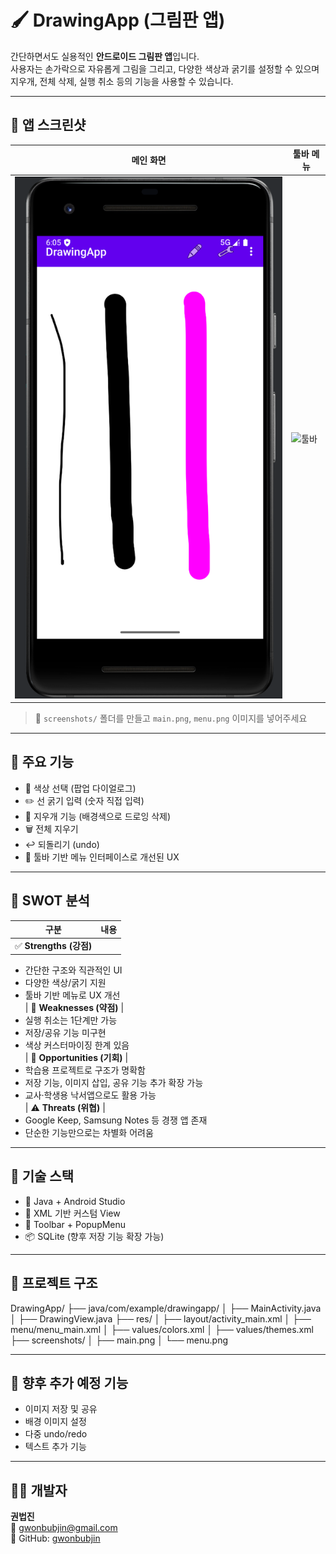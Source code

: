 # 🖌️ DrawingApp (그림판 앱)

간단하면서도 실용적인 **안드로이드 그림판 앱**입니다.  
사용자는 손가락으로 자유롭게 그림을 그리고, 다양한 색상과 굵기를 설정할 수 있으며 지우개, 전체 삭제, 실행 취소 등의 기능을 사용할 수 있습니다.

---

## 📸 앱 스크린샷
| 메인 화면 | 툴바 메뉴 |
|-----------|------------|
| ![메인](./screenshots/main.png) | ![툴바](./screenshots/menu.png) |

> 📁 `screenshots/` 폴더를 만들고 `main.png`, `menu.png` 이미지를 넣어주세요

---

## 🎯 주요 기능

- 🎨 색상 선택 (팝업 다이얼로그)
- ✏️ 선 굵기 입력 (숫자 직접 입력)
- 🧼 지우개 기능 (배경색으로 드로잉 삭제)
- 🗑 전체 지우기
- ↩ 되돌리기 (undo)
- 🧭 툴바 기반 메뉴 인터페이스로 개선된 UX

---

## 🧠 SWOT 분석

| 구분 | 내용 |
|------|------|
| ✅ **Strengths (강점)** |  
- 간단한 구조와 직관적인 UI  
- 다양한 색상/굵기 지원  
- 툴바 기반 메뉴로 UX 개선  
| 🧪 **Weaknesses (약점)** |  
- 실행 취소는 1단계만 가능  
- 저장/공유 기능 미구현  
- 색상 커스터마이징 한계 있음  
| 🚀 **Opportunities (기회)** |  
- 학습용 프로젝트로 구조가 명확함  
- 저장 기능, 이미지 삽입, 공유 기능 추가 확장 가능  
- 교사·학생용 낙서앱으로도 활용 가능  
| ⚠️ **Threats (위협)** |  
- Google Keep, Samsung Notes 등 경쟁 앱 존재  
- 단순한 기능만으로는 차별화 어려움  

---

## 🧩 기술 스택

- 🧱 Java + Android Studio
- 🎨 XML 기반 커스텀 View
- 📐 Toolbar + PopupMenu
- 📦 SQLite (향후 저장 기능 확장 가능)

---

## 📁 프로젝트 구조

DrawingApp/
├── java/com/example/drawingapp/
│ ├── MainActivity.java
│ ├── DrawingView.java
├── res/
│ ├── layout/activity_main.xml
│ ├── menu/menu_main.xml
│ ├── values/colors.xml
│ ├── values/themes.xml
├── screenshots/
│ ├── main.png
│ └── menu.png


---

## 📌 향후 추가 예정 기능

- 이미지 저장 및 공유
- 배경 이미지 설정
- 다중 undo/redo
- 텍스트 추가 기능

---

## 👨‍💻 개발자
**권법진**  
📧 gwonbubjin@gmail.com  
📘 GitHub: [gwonbubjin](https://github.com/gwonbubjin)

